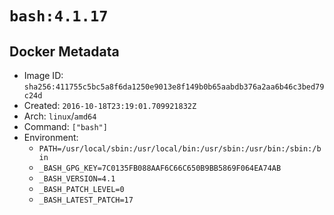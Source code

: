 # `bash:4.1.17`

## Docker Metadata

- Image ID: `sha256:411755c5bc5a8f6da1250e9013e8f149b0b65aabdb376a2aa6b46c3bed79c24d`
- Created: `2016-10-18T23:19:01.709921832Z`
- Arch: `linux`/`amd64`
- Command: `["bash"]`
- Environment:
  - `PATH=/usr/local/sbin:/usr/local/bin:/usr/sbin:/usr/bin:/sbin:/bin`
  - `_BASH_GPG_KEY=7C0135FB088AAF6C66C650B9BB5869F064EA74AB`
  - `_BASH_VERSION=4.1`
  - `_BASH_PATCH_LEVEL=0`
  - `_BASH_LATEST_PATCH=17`
